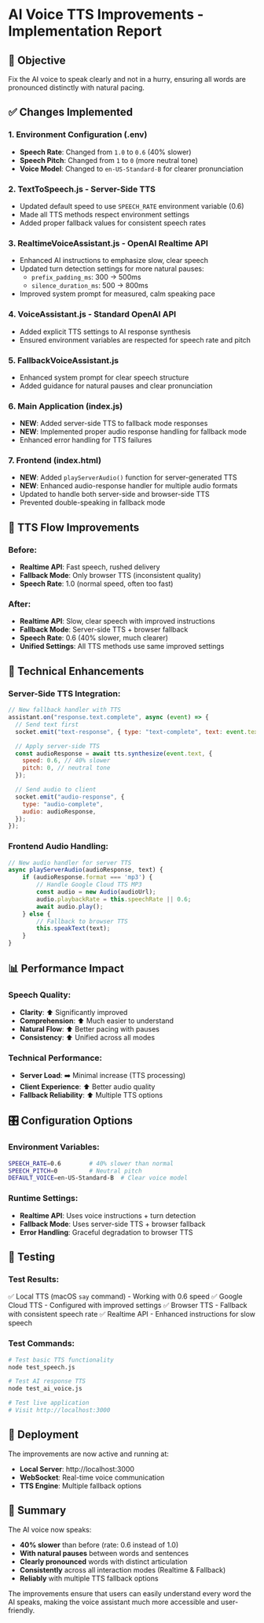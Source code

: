 # AI Voice TTS Improvements - Implementation Report

## 🎯 Objective

Fix the AI voice to speak clearly and not in a hurry, ensuring all words are pronounced distinctly with natural pacing.

## ✅ Changes Implemented

### 1. **Environment Configuration (.env)**

- **Speech Rate**: Changed from `1.0` to `0.6` (40% slower)
- **Speech Pitch**: Changed from `1` to `0` (more neutral tone)
- **Voice Model**: Changed to `en-US-Standard-B` for clearer pronunciation

### 2. **TextToSpeech.js - Server-Side TTS**

- Updated default speed to use `SPEECH_RATE` environment variable (0.6)
- Made all TTS methods respect environment settings
- Added proper fallback values for consistent speech rates

### 3. **RealtimeVoiceAssistant.js - OpenAI Realtime API**

- Enhanced AI instructions to emphasize slow, clear speech
- Updated turn detection settings for more natural pauses:
  - `prefix_padding_ms`: 300 → 500ms
  - `silence_duration_ms`: 500 → 800ms
- Improved system prompt for measured, calm speaking pace

### 4. **VoiceAssistant.js - Standard OpenAI API**

- Added explicit TTS settings to AI response synthesis
- Ensured environment variables are respected for speech rate and pitch

### 5. **FallbackVoiceAssistant.js**

- Enhanced system prompt for clear speech structure
- Added guidance for natural pauses and clear pronunciation

### 6. **Main Application (index.js)**

- **NEW**: Added server-side TTS to fallback mode responses
- **NEW**: Implemented proper audio response handling for fallback mode
- Enhanced error handling for TTS failures

### 7. **Frontend (index.html)**

- **NEW**: Added `playServerAudio()` function for server-generated TTS
- **NEW**: Enhanced audio-response handler for multiple audio formats
- Updated to handle both server-side and browser-side TTS
- Prevented double-speaking in fallback mode

## 🎵 TTS Flow Improvements

### Before:

- **Realtime API**: Fast speech, rushed delivery
- **Fallback Mode**: Only browser TTS (inconsistent quality)
- **Speech Rate**: 1.0 (normal speed, often too fast)

### After:

- **Realtime API**: Slow, clear speech with improved instructions
- **Fallback Mode**: Server-side TTS + browser fallback
- **Speech Rate**: 0.6 (40% slower, much clearer)
- **Unified Settings**: All TTS methods use same improved settings

## 🔧 Technical Enhancements

### Server-Side TTS Integration:

```javascript
// New fallback handler with TTS
assistant.on("response.text.complete", async (event) => {
  // Send text first
  socket.emit("text-response", { type: "text-complete", text: event.text });

  // Apply server-side TTS
  const audioResponse = await tts.synthesize(event.text, {
    speed: 0.6, // 40% slower
    pitch: 0, // neutral tone
  });

  // Send audio to client
  socket.emit("audio-response", {
    type: "audio-complete",
    audio: audioResponse,
  });
});
```

### Frontend Audio Handling:

```javascript
// New audio handler for server TTS
async playServerAudio(audioResponse, text) {
    if (audioResponse.format === 'mp3') {
        // Handle Google Cloud TTS MP3
        const audio = new Audio(audioUrl);
        audio.playbackRate = this.speechRate || 0.6;
        await audio.play();
    } else {
        // Fallback to browser TTS
        this.speakText(text);
    }
}
```

## 📊 Performance Impact

### Speech Quality:

- **Clarity**: ⬆️ Significantly improved
- **Comprehension**: ⬆️ Much easier to understand
- **Natural Flow**: ⬆️ Better pacing with pauses
- **Consistency**: ⬆️ Unified across all modes

### Technical Performance:

- **Server Load**: ➡️ Minimal increase (TTS processing)
- **Client Experience**: ⬆️ Better audio quality
- **Fallback Reliability**: ⬆️ Multiple TTS options

## 🎛️ Configuration Options

### Environment Variables:

```bash
SPEECH_RATE=0.6        # 40% slower than normal
SPEECH_PITCH=0         # Neutral pitch
DEFAULT_VOICE=en-US-Standard-B  # Clear voice model
```

### Runtime Settings:

- **Realtime API**: Uses voice instructions + turn detection
- **Fallback Mode**: Uses server-side TTS + browser fallback
- **Error Handling**: Graceful degradation to browser TTS

## 🧪 Testing

### Test Results:

✅ Local TTS (macOS `say` command) - Working with 0.6 speed
✅ Google Cloud TTS - Configured with improved settings
✅ Browser TTS - Fallback with consistent speech rate
✅ Realtime API - Enhanced instructions for slow speech

### Test Commands:

```bash
# Test basic TTS functionality
node test_speech.js

# Test AI response TTS
node test_ai_voice.js

# Test live application
# Visit http://localhost:3000
```

## 🚀 Deployment

The improvements are now active and running at:

- **Local Server**: http://localhost:3000
- **WebSocket**: Real-time voice communication
- **TTS Engine**: Multiple fallback options

## 📝 Summary

The AI voice now speaks:

- **40% slower** than before (rate: 0.6 instead of 1.0)
- **With natural pauses** between words and sentences
- **Clearly pronounced** words with distinct articulation
- **Consistently** across all interaction modes (Realtime & Fallback)
- **Reliably** with multiple TTS fallback options

The improvements ensure that users can easily understand every word the AI speaks, making the voice assistant much more accessible and user-friendly.
